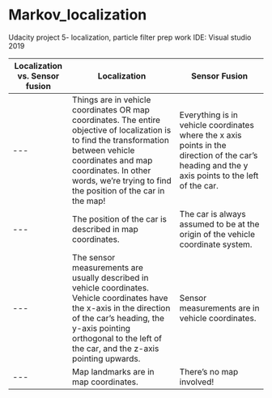# Markov_localization
Udacity project 5- localization, particle filter prep work 
IDE: Visual studio 2019

Localization vs. Sensor fusion | Localization                                                                                           | Sensor Fusion 
---                            | ---          | --- 
---                            | Things are in vehicle coordinates OR map coordinates. The entire objective of localization is to find the transformation between vehicle coordinates and map coordinates. In other words, we’re trying to find the position of the car in the map!|	Everything is in vehicle coordinates where the x axis points in the direction of the car’s heading and the y axis points to the left of the car.
---                            |The position of the car is described in map coordinates.|	The car is always assumed to be at the origin of the vehicle coordinate system.
---                            |The sensor measurements are usually described in vehicle coordinates. Vehicle coordinates have the x-axis in the direction of the car’s heading, the y-axis pointing orthogonal to the left of the car, and the z-axis pointing upwards.	| Sensor measurements are in vehicle coordinates.
---                            |Map landmarks are in map coordinates.|	There’s no map involved!
